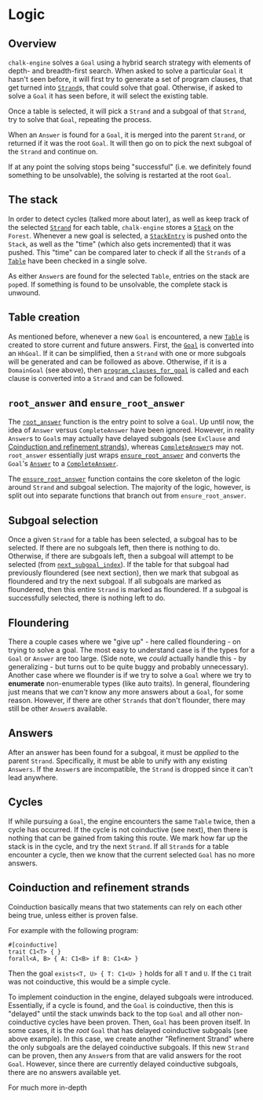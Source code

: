 # Logic

## Overview

`chalk-engine` solves a `Goal` using a hybrid search strategy with elements of depth- and breadth-first search. When asked to solve a
particular `Goal` it hasn't seen before, it will first try to
generate a set of program clauses, that get turned into [`Strand`]s, that could
solve that goal. Otherwise, if asked to solve a `Goal` it has seen before, it
will select the existing table.

Once a table is selected, it will pick a `Strand` and a subgoal of that
`Strand`, try to solve that `Goal`, repeating the process.

When an `Answer` is found for a `Goal`, it is merged into the parent `Strand`,
or returned if it was the root `Goal`. It will then go on to pick the next
subgoal of the `Strand` and continue on.

If at any point the solving stops being "successful" (i.e. we definitely found
something to be unsolvable), the solving is restarted at the root `Goal`.

## The stack

In order to detect cycles (talked more about later), as well as keep track of
the selected [`Strand`] for each table, `chalk-engine` stores a [`Stack`] on the
`Forest`. Whenever a new goal is selected, a [`StackEntry`] is pushed onto the
`Stack`, as well as the "time" (which also gets incremented) that it was pushed.
This "time" can be compared later to check if all the `Strands` of a [`Table`]
have been checked in a single solve.

As either `Answer`s are found for the selected `Table`, entries on the stack are
`pop`ed. If something is found to be unsolvable, the complete stack is unwound.

## Table creation

As mentioned before, whenever a new `Goal` is encountered, a new [`Table`] is
created to store current and future answers. First, the [`Goal`] is converted into
an `HhGoal`. If it can be simplified, then a `Strand` with one or more
subgoals will be generated and can be followed as above. Otherwise, if it is a
`DomainGoal` (see above), then
[`program_clauses_for_goal`](https://rust-lang.github.io/chalk/chalk_solve/clauses/fn.program_clauses_for_goal.html)
is called and each clause is converted into a `Strand` and can be followed.

## `root_answer` and `ensure_root_answer`

The [`root_answer`](https://rust-lang.github.io/chalk/chalk_engine/forest/struct.Forest.html#method.root_answer) function is the entry point to solve a `Goal`. Up until now,
the idea of `Answer` versus `CompleteAnswer` have been ignored. However, in
reality `Answer`s to `Goal`s may actually have delayed subgoals (see `ExClause`
and [Coinduction and refinement strands]), whereas [`CompleteAnswer`]s may not.
`root_answer` essentially just wraps [`ensure_root_answer`](https://rust-lang.github.io/chalk/chalk_engine/forest/struct.Forest.html#method.ensure_root_answer) and converts the
`Goal`'s [`Answer`] to a [`CompleteAnswer`].

The [`ensure_root_answer`](https://rust-lang.github.io/chalk/chalk_engine/forest/struct.Forest.html#method.ensure_root_answer) function contains the core skeleton of the logic around
`Strand` and subgoal selection. The majority of the logic, however, is split out
into separate functions that branch out from `ensure_root_answer`.

## Subgoal selection

Once a given `Strand` for a table has been selected, a subgoal has to be
selected. If there are no subgoals left, then there is nothing to do. Otherwise,
if there are subgoals left, then a subgoal will attempt to be selected (from
[`next_subgoal_index`](https://rust-lang.github.io/chalk/chalk_engine/slg/struct.SlgContext.html#method.next_subgoal_index)).
If the table for that subgoal had previously floundered (see next section), then
we mark that subgoal as floundered and try the next subgoal. If all subgoals are
marked as floundered, then this entire `Strand` is marked as floundered. If a
subgoal is successfully selected, there is nothing left to do.

## Floundering

There a couple cases where we "give up" - here called floundering - on trying to
solve a goal. The most easy to understand case is if the types for a `Goal` or
`Answer` are too large. (Side note, we *could* actually handle this - by
generalizing - but turns out to be quite buggy and probably unnecessary).
Another case where we flounder is if we try to solve a `Goal` where we try to
**enumerate** non-enumerable types (like auto traits). In general, floundering
just means that we *can't* know any more answers about a `Goal`, for some
reason. However, if there are other `Strands` that don't flounder, there may
still be other `Answer`s available.

## Answers

After an answer has been found for a subgoal, it must be *applied* to the parent
`Strand`. Specifically, it must be able to unify with any existing `Answers`. If
the `Answer`s are incompatible, the `Strand` is dropped since it can't lead
anywhere.

## Cycles

If while pursuing a `Goal`, the engine encounters the same `Table` twice, then a
cycle has occurred. If the cycle is not coinductive (see next), then there is
nothing that can be gained from taking this route. We mark how far up the stack
is in the cycle, and try the next `Strand`. If all `Strand`s for a table
encounter a cycle, then we know that the current selected `Goal` has no more
answers.

## Coinduction and refinement strands
[Coinduction and refinement strands]: #coinduction-and-refinement-strands

Coinduction basically means that two statements can rely on each other being
true, unless either is proven false.

For example with the following program:
```notrust
#[coinductive]
trait C1<T> { }
forall<A, B> { A: C1<B> if B: C1<A> }
```
Then the goal `exists<T, U> { T: C1<U> }` holds for all `T` and `U`. If the `C1`
trait was not coinductive, this would be a simple cycle.

To implement coinduction in the engine, delayed subgoals were introduced.
Essentially, if a cycle is found, and the `Goal` is coinductive, then this is
"delayed" until the stack unwinds back to the top `Goal` and all other
non-coinductive cycles have been proven. Then, `Goal` has been proven itself. In
some cases, it is the *root* `Goal` that has delayed coinductive subgoals (see
above example). In this case, we create another "Refinement Strand" where the
only subgoals are the delayed coinductive subgoals. If this new `Strand` can be
proven, then any `Answer`s from that are valid answers for the root `Goal`.
However, since there are currently delayed coinductive subgoals, there are no
answers available yet.

For much more in-depth 


[`Strand`]: https://rust-lang.github.io/chalk/chalk_engine/strand/struct.Strand.html
[`Context`]: https://rust-lang.github.io/chalk/chalk_engine/context/trait.Context.html
[`Stack`]: https://rust-lang.github.io/chalk/chalk_engine/stack/struct.Stack.html
[`StackEntry`]: https://rust-lang.github.io/chalk/chalk_engine/stack/struct.StackEntry.html
[`Table`]: https://rust-lang.github.io/chalk/chalk_engine/table/struct.Table.html
[`Goal`]: https://rust-lang.github.io/chalk/chalk_ir/struct.Goal.html
[`Answer`]: https://rust-lang.github.io/chalk/chalk_engine/struct.Answer.html
[`CompleteAnswer`]: https://rust-lang.github.io/chalk/chalk_engine/struct.CompleteAnswer.html
